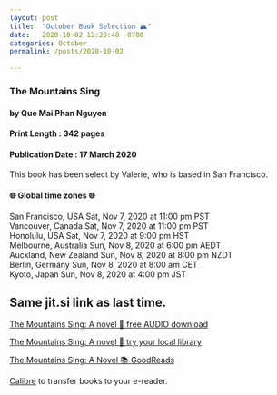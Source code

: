 ```yaml
---
layout: post
title:  "October Book Selection 🏔"
date:   2020-10-02 12:29:48 -0700
categories: October
permalink: /posts/2020-10-02

---
```


### The Mountains Sing
#### by Que Mai Phan Nguyen
#### Print Length : 342 pages
#### Publication Date :  17 March 2020

This book has been select by Valerie, who is based in San Francisco.

####  🌐 Global time zones 🌐

San Francisco, USA       Sat, Nov 7, 2020 at 11:00 pm PST    
Vancouver, Canada        Sat, Nov 7, 2020 at 11:00 pm PST    
Honolulu, USA            Sat, Nov 7, 2020 at 9:00 pm HST     
Melbourne, Australia     Sun, Nov 8, 2020 at 6:00 pm AEDT    
Auckland, New Zealand    Sun, Nov 8, 2020 at 8:00 pm NZDT    
Berlin, Germany          Sun, Nov 8, 2020 at 8:00 am CET     
Kyoto, Japan             Sun, Nov 8, 2020 at 4:00 pm JST   


Same jit.si link as last time.   
---

[The Mountains Sing: A novel 🔗 free AUDIO download](https://audiboi.com/book/the-mountains-sing/)

[The Mountains Sing: A novel 🔗  try your local library](https://www.overdrive.com/media/4906046/the-mountains-sing)

[The Mountains Sing: A Novel 📚 GoodReads](https://www.goodreads.com/book/show/49631287-the-mountains-sing)

[Calibre](https://calibre-ebook.com/) to transfer books to your e-reader.
